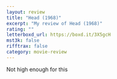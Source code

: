 ```yaml
---
layout: review
title: "Head (1968)"
excerpt: "My review of Head (1968)"
rating: ""
letterboxd_url: https://boxd.it/3X5gcH
mst3k: false
rifftrax: false
category: movie-review
---
```


Not high enough for this
